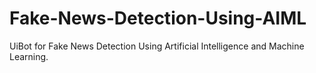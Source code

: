 # Fake-News-Detection-Using-AIML
UiBot for Fake News Detection Using Artificial Intelligence and Machine Learning.
